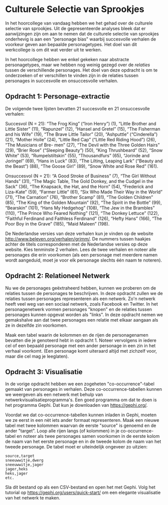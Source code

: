 # Culturele Selectie van Sprookjes

In het hoorcollege van vandaag hebben we het gehad over de culturele selectie van sprookjes. Uit de gepresenteerde analyses bleek dat er aanwijzingen zijn om aan te nemen dat de culturele selectie van sprookjes onderhevig is aan een "personage bias" waarbij succesvolle verhalen de voorkeur geven aan bepaalde personagetypes. Het doel van dit werkcollege is om dit wat verder uit te werken.

In het hoorcollege hebben we enkel gekeken naar abstracte personagetypes, maar we hebben nog weinig gezegd over de *relaties* tussen de verschillende personages. Het doel van deze opdracht is om te onderzoeken of er verschillen te vinden zijn in de relaties tussen personages in succesvolle en onsuccesvolle verhalen. 

## Opdracht 1: Personage-extractie

De volgende twee lijsten bevatten 21 succesvolle en 21 onsuccesvolle verhalen:

Succesvol (N = 21): “The Frog King” (“Iron Henry”) (1), “Little Brother and Little Sister” (11), “Rapunzel” (12), “Hansel and Gretel” (15), “The Fisherman and his Wife” (19), “The Brave Little Tailor” (20), “Ashputtle” (“Cinderella”) (21), “Mother Holle” (24), “Little Red Cap” (“Little Red Riding Hood”) (26), “The Musicians of Bre- men” (27), “The Devil with the Three Golden Hairs” (29), “Brier Rose” (“Sleeping Beauty”) (50), “King Thrushbeard” (52), “Snow White” (53), “Rumpelstiltskin” (55), “Thousandfurs” (65), “Jorinde and Joringel” (69), “Hans in Luck” (83), “The Lilting, Leaping Lark” (“Beauty and the Beast”) (88), “The Goose Girl” (89), “Snow White and Rose Red” (161).

Onsuccesvol (N = 21): “A Good Stroke of Business” (7), “The Girl Without Hands” (31), “The Magic Table, The Gold Donkey, and the Cudgel in the Sack” (36), “The Knapsack, the Hat, and the Horn” (54), “Frederick and Liza-Kate” (59), “Farmer Little” (61), “Six Who Made Their Way in the World” (71), “The Carnation” (76), “Brother Scamp” (81), “The Golden Children” (85), “The King of the Golden Mountain” (92), “The Spirit in the Bottle” (99), “Bearskin” (101), “Hans My Hedgehog” (108), “The Jew in the Brambles” (110), “The Prince Who Feared Nothing” (121), “The Donkey Lettuce” (122), “Faithful Ferdinand and Faithless Ferdinand” (126), “Hefty Hans” (166), “The Poor Boy in the Grave” (185), “Maid Maleen” (198).

De Nederlandse versies van deze verhalen kun je vinden op de website http://www.beleven.org/verhalen/grimm/. De nummers tussen haakjes achter de titels corresponderen met de Nederlandse versies op deze website. Kies tenminste 2 verhalen. Lees de twee verhalen en noteer alle personages die erin voorkomen (als een personage met meerdere namen wordt aangeduid, moet je voor elk personage slechts één naam te noteren). 

## Opdracht 2: Relationeel Netwerk

Nu we de personages geëxtraheerd hebben, kunnen we proberen om de relaties tussen de personages te beschrijven. In deze opdracht zullen we de relaties tussen personages representeren als een netwerk. Zo'n netwerk heeft veel weg van een sociaal netwerk, zoals Facebook en Twitter. In het personagenetwerk vormen personages "knopen" en de relaties tussen personages kunnen opgevat worden als "links". In deze opdracht nemen we gemakshalve aan dat twee personages een relatie met elkaar aangaan als ze in dezelfde zin voorkomen. 

Maak een tabel waarin de kolommen en de rijen de personagenamen bevatten die je genoteerd hebt in opdracht 1. Noteer vervolgens in iedere cel of een bepaald personage met een ander personage in een zin in het verhaal voorkomt. (Een personage komt uiteraard altijd met zichzelf voor, maar die cel mag je leeglaten).

## Opdracht 3: Visualisatie

In de vorige opdracht hebben we een zogeheten "co-occurrence"-tabel gemaakt van personages in verhalen. Deze co-occurrence-tabellen kunnen we weergeven als een netwerk met behulp van netwerkvisualisatieprogramma's. Een goed programma om dat te doen is het programma Gephi. Dat kun je downloaden van https://gephi.org/. 

Voordat we dat co-occurrence-tabellen kunnen inladen in Gephi, moeten we ze eerst in een nèt iets ander formaat representeren. Maak een nieuwe tabel met twee kolommen waarvan de eerste "source" is genoemd en de ander "target". Loop alle rijen langs (of kolommen) in je co-occurrence-tabel en noteer als twee personages samen voorkomen in de eerste kolom de naam van het eerste personage en in de tweede kolom de naam van het tweede personage. De tabel moet er uiteindelijk ongeveer zo uitzien:

    source,target
    sneeuwwitje,dwerg
    sneeuwwitje,jager
    jager,heks
    heks,jager
    etc.

Sla dit bestand op als een CSV-bestand en open het met Gephi. Volg het tutorial op https://gephi.org/users/quick-start/ om een elegante visualisatie van het netwerk te maken.
